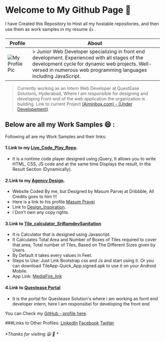 # **Welcome to My Github Page :pray:**

I have Created this Repository to Host all my hostable repositories, and then use them as work samples in my resume :thumbsup: .

Profile | About
------------ | -------------
![My Profile Pic](https://avatars0.githubusercontent.com/u/17760046?s=400&u=7907c1d53a10ca9474f6ae6ea98342dfd0f99971&v=4) | > Junior Web Developer specializing in front end development. Experienced with all stages of the development cycle for dynamic web projects. Well-versed in numerous web programming languages including JavaScript.
> Currently working as an Intern Web Developer at QuestEase Solutions, Hyderabad, Where I am responsible for designing and developing Front end of the web application the organization is building.
> Link to current Project [(Aiminbox.com) - (Under Developement)](http://www.aiminbox.com/aiminbox/)



## Below are all my Work Samples :smile: :
Following all are my Work Samples and their links:

#### 1.Link to my [Live_Code_Play_Repo](https://github.com/vyashubhamkumar/Live_Code_Play).
* It is a runtime code player designed using jQuery, It allows you to write HTML, CSS, JS code and at the same time   Displays the result, In the Result Section (Dynamically).

#### 2.Link to my [Agency Design](https://github.com/vyashubhamkumar/Agency_Design).
* Website Coded By me, but Designed by Masum Parvej at Dribbble, All Credits goes to him !!!
* Here is a link to his profile [Masum Pravej](https://dribbble.com/masum_parvej)
* Link to [Design_Inspiration](https://dribbble.com/shots/3026375-Creative-Design/attachments/634117).
* I Don't own any copy rights.

#### 3.Link to [Tile_calculator_SriRamdevSanitation](https://github.com/vyashubhamkumar/Tile_calculator_SriRamdevSanitation)
* It is Calculator that is designed using Javascript.
* It Calculates Total Area and Number of Boxes of Tiles required to cover that area, Total number of Tiles, Based on The Different Sizes given by Users.
* By Default it takes every values in Feet.
* Steps to Use: Just Link Bootstrap css and Js and start using it. Or you can download TileApp-Quick_App.signed.apk to use it on your Android Mobile.
* App Link: [MediaFire_link ](https://www.mediafire.com/?lcxphlkdj7irnrc)

#### 4.Link to [Questease Portal]()

* It is the portal for Questease Solution's where i am working as fornt end developer intern, here I am responsibel for developing the front end 





You can Check my [GitHub - profile here](https://github.com/vyashubhamkumar).

###Links to Other Profiles:
[LinkedIn](https://www.linkedin.com/in/vyas-shubham)
[Facebook](https://www.facebook.com/Shubham.vyas.7739)
[Twitter](https://www.twitter.com/@vyas_sv_)


###### *Thanks for visiting :smiley: :wave: *

